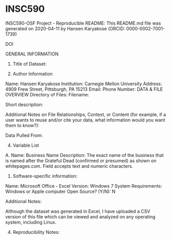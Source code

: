 # INSC590
INSC590-OSF Project -
Reproducible README:
This README.md file was generated on 2020-04-11 by Hansen Karyakose (ORCID: 0000-0002-7001-1739)


DOI

GENERAL INFORMATION
1. Title of Dataset: 

2. Author Information

Name: Hansen Karyakose 
Institution: Carnegie Mellon University
Address: 4909 Frew Street, Pittsburgh, PA 15213
Email: 
Phone Number: 
DATA & FILE OVERVIEW
Directory of Files:
Filename: 

Short description: 

Additional Notes on File Relationships, Context, or Content
(for example, if a user wants to reuse and/or cite your data, what information would you want them to know?):

Data Pulled From:



4. Variable List

A. Name: Business Name
   Description: The exact name of the business that is named after the Grateful Dead (confirmed or presumed) as shown on  	     whitepages.com. Field accepts text and numeric characters. 


1. Software-specific information:

Name: Microsoft Office - Excel
Version: Windows 7
System Requirements: Windows or Apple computer
Open Source? (Y/N): N

Additional Notes:

Although the dataset was generated in Excel, I have uploaded a CSV version of this file which can be viewed and analyzed on any operating system, including Linux.


4. Reproducibility Notes: 
